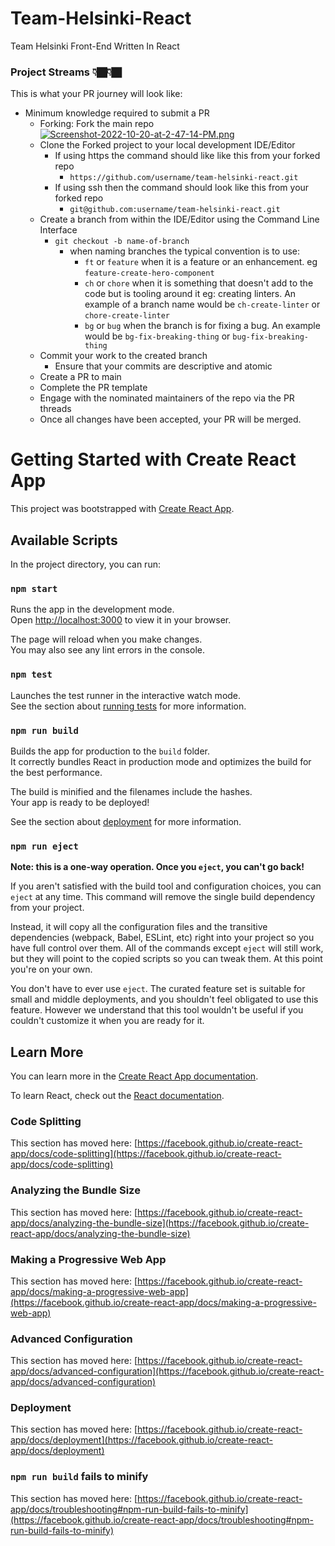 # Team-Helsinki-React
Team Helsinki Front-End Written In React

### Project Streams 👇🏿👇🏿

This is what your PR journey will look like:

- Minimum knowledge required to submit a PR
  - Forking: Fork the main repo
  [![Screenshot-2022-10-20-at-2-47-14-PM.png](https://i.postimg.cc/Kz31C8cQ/Screenshot-2022-10-20-at-2-47-14-PM.png)](https://postimg.cc/LYR41R1Z)
  - Clone the Forked project to your local development IDE/Editor
    - If using https the command should like like this from your forked repo
      - `https://github.com/username/team-helsinki-react.git`
    - If using ssh then the command should look like this from your forked repo
      - `git@github.com:username/team-helsinki-react.git`
  - Create a branch from within the IDE/Editor using the Command Line Interface
    - `git checkout -b name-of-branch`
      - when naming branches the typical convention is to use:
        - `ft` or `feature` when it is a feature or an enhancement. eg `feature-create-hero-component`
        - `ch` or `chore` when it is something that doesn't add to the code but is tooling around it eg: creating linters. An example of a branch name would be `ch-create-linter` or `chore-create-linter`
        - `bg` or `bug` when the branch is for fixing a bug. An example would be `bg-fix-breaking-thing` or `bug-fix-breaking-thing`
  - Commit your work to the created branch
    - Ensure that your commits are descriptive and atomic
  - Create a PR to main
  - Complete the PR template
  - Engage with the nominated maintainers of the repo via the PR threads
  - Once all changes have been accepted, your PR will be merged.

# Getting Started with Create React App

This project was bootstrapped with [Create React App](https://github.com/facebook/create-react-app).

## Available Scripts

In the project directory, you can run:

### `npm start`

Runs the app in the development mode.\
Open [http://localhost:3000](http://localhost:3000) to view it in your browser.

The page will reload when you make changes.\
You may also see any lint errors in the console.

### `npm test`

Launches the test runner in the interactive watch mode.\
See the section about [running tests](https://facebook.github.io/create-react-app/docs/running-tests) for more information.

### `npm run build`

Builds the app for production to the `build` folder.\
It correctly bundles React in production mode and optimizes the build for the best performance.

The build is minified and the filenames include the hashes.\
Your app is ready to be deployed!

See the section about [deployment](https://facebook.github.io/create-react-app/docs/deployment) for more information.

### `npm run eject`

**Note: this is a one-way operation. Once you `eject`, you can't go back!**

If you aren't satisfied with the build tool and configuration choices, you can `eject` at any time. This command will remove the single build dependency from your project.

Instead, it will copy all the configuration files and the transitive dependencies (webpack, Babel, ESLint, etc) right into your project so you have full control over them. All of the commands except `eject` will still work, but they will point to the copied scripts so you can tweak them. At this point you're on your own.

You don't have to ever use `eject`. The curated feature set is suitable for small and middle deployments, and you shouldn't feel obligated to use this feature. However we understand that this tool wouldn't be useful if you couldn't customize it when you are ready for it.

## Learn More

You can learn more in the [Create React App documentation](https://facebook.github.io/create-react-app/docs/getting-started).

To learn React, check out the [React documentation](https://reactjs.org/).

### Code Splitting

This section has moved here: [https://facebook.github.io/create-react-app/docs/code-splitting](https://facebook.github.io/create-react-app/docs/code-splitting)

### Analyzing the Bundle Size

This section has moved here: [https://facebook.github.io/create-react-app/docs/analyzing-the-bundle-size](https://facebook.github.io/create-react-app/docs/analyzing-the-bundle-size)

### Making a Progressive Web App

This section has moved here: [https://facebook.github.io/create-react-app/docs/making-a-progressive-web-app](https://facebook.github.io/create-react-app/docs/making-a-progressive-web-app)

### Advanced Configuration

This section has moved here: [https://facebook.github.io/create-react-app/docs/advanced-configuration](https://facebook.github.io/create-react-app/docs/advanced-configuration)

### Deployment

This section has moved here: [https://facebook.github.io/create-react-app/docs/deployment](https://facebook.github.io/create-react-app/docs/deployment)

### `npm run build` fails to minify

This section has moved here: [https://facebook.github.io/create-react-app/docs/troubleshooting#npm-run-build-fails-to-minify](https://facebook.github.io/create-react-app/docs/troubleshooting#npm-run-build-fails-to-minify)
